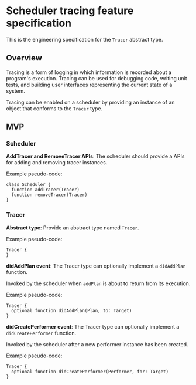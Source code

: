 # Scheduler tracing feature specification

This is the engineering specification for the `Tracer` abstract type.

## Overview

Tracing is a form of logging in which information is recorded about a program's execution. Tracing can be used for debugging code, writing unit tests, and building user interfaces representing the current state of a system.

Tracing can be enabled on a scheduler by providing an instance of an object that conforms to the `Tracer` type.

## MVP

### Scheduler

**AddTracer and RemoveTracer APIs**: The scheduler should provide a APIs for adding and removing tracer instances.

Example pseudo-code:

```
class Scheduler {
  function addTracer(Tracer)
  function removeTracer(Tracer)
}
```

### Tracer

**Abstract type**: Provide an abstract type named `Tracer`.

Example pseudo-code:

```
Tracer {
}
```

**didAddPlan event**: The Tracer type can optionally implement a `didAddPlan` function.

Invoked by the scheduler when `addPlan` is about to return from its execution.

Example pseudo-code:

```
Tracer {
  optional function didAddPlan(Plan, to: Target)
}
```

**didCreatePerformer event**: The Tracer type can optionally implement a `didCreatePerformer` function.

Invoked by the scheduler after a new performer instance has been created.

Example pseudo-code:

```
Tracer {
  optional function didCreatePerformer(Performer, for: Target)
}
```

